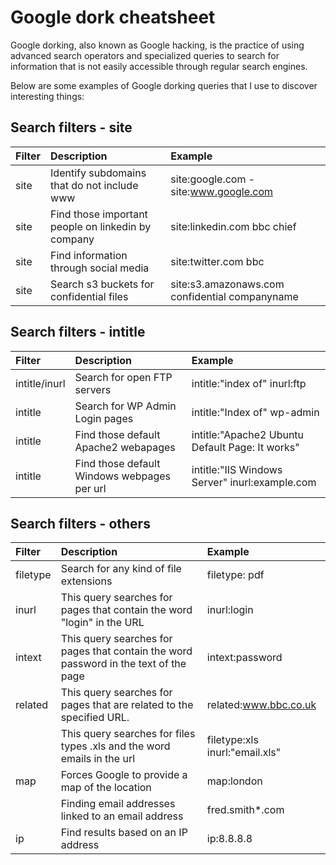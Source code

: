 # Google dork cheatsheet

Google dorking, also known as Google hacking, is the practice of using advanced search operators and specialized queries to search for information that is not easily accessible through regular search engines. 

Below are some examples of Google dorking queries that I use to discover interesting things:

## Search filters - site
| Filter          | Description                                        | Example                              |
| :-------------- |:---------------------------------------------------| :------------------------------------|
| site    | Identify subdomains that do not include www  | site:google.com -site:www.google.com |||
| site | Find those important people on linkedin by company |site:linkedin.com bbc chief|
|site|Find information through social media | site:twitter.com bbc|||
|site|Search s3 buckets for confidential files | site:s3.amazonaws.com confidential companyname|||

## Search filters - intitle
| Filter          | Description                                        | Example                              |
| :-------------- |:---------------------------------------------------| :------------------------------------|
| intitle/inurl | Search for open FTP servers | intitle:"index of" inurl:ftp |||
|intitle | Search for WP Admin Login pages | intitle:"Index of" wp-admin |||
| intitle | Find those default Apache2 webapages | intitle:"Apache2 Ubuntu Default Page: It works"|||
| intitle | Find those default Windows webpages per url | intitle:"IIS Windows Server" inurl:example.com|||

## Search filters - others
| Filter          | Description                                        | Example                              |
| :-------------- |:---------------------------------------------------| :------------------------------------|
| filetype| Search for any kind of file extensions | filetype: pdf |||
|inurl | This query searches for pages that contain the word "login" in the URL | inurl:login |||
|intext | This query searches for pages that contain the word password in the text of the page | intext:password |||
|related | This query searches for pages that are related to the specified URL. | related:www.bbc.co.uk|||
| | This query searches for files types .xls and the word emails in the url | filetype:xls inurl:"email.xls"|||
|map | Forces Google to provide a map of the location | map:london|||
||Finding email addresses linked to an email address | fred.smith*.com|||
|ip|Find results based on an IP address| ip:8.8.8.8|||
